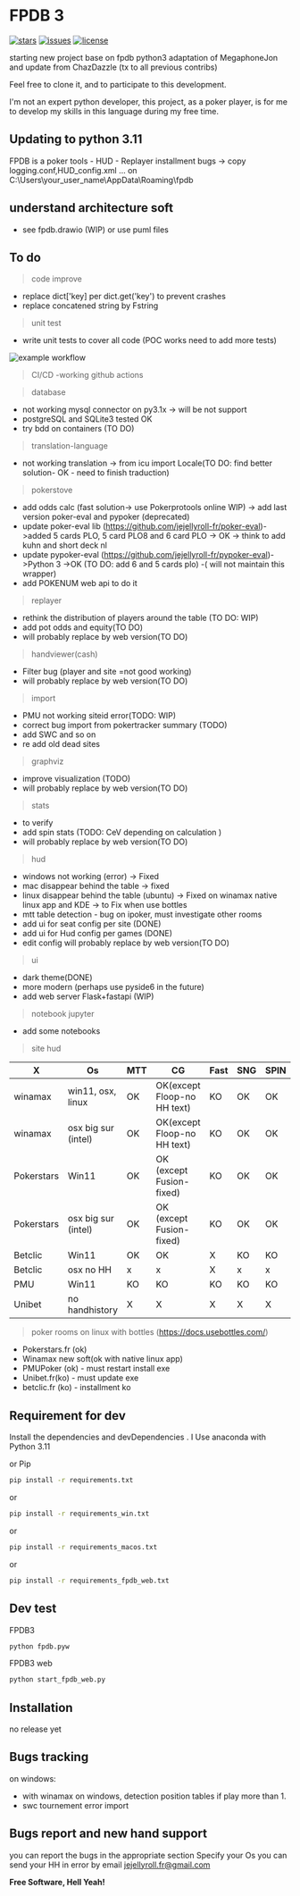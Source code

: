 # FPDB 3

[![stars](https://custom-icon-badges.demolab.com/github/stars/jejellyroll-fr/fpdb-3?logo=star)](https://github.com/jejellyroll-fr/fpdb-3/stargazers "stars")
[![issues](https://custom-icon-badges.demolab.com/github/issues-raw/jejellyroll-fr/fpdb-3?logo=issue)](https://github.com/jejellyroll-fr/fpdb-3/issues "issues")
[![license](https://custom-icon-badges.demolab.com/github/license/jejellyroll-fr/fpdb-3?logo=law&logoColor=white)](https://github.com/jejellyroll-fr/fpdb-3/blob/main/LICENSE?rgh-link-date=2021-08-09T18%3A10%3A26Z "license MIT")

starting new project base on fpdb python3 adaptation of MegaphoneJon and update from ChazDazzle 
(tx to all previous contribs)

Feel free to clone it, and to participate to this development.

I'm not an expert python developer, this project, as a poker player, is for me to develop my skills in this language during my free time.

## Updating to python 3.11

FPDB is a poker tools - HUD - Replayer
installment bugs -> copy logging.conf,HUD_config.xml ... on C:\Users\your_user_name\AppData\Roaming\fpdb

## understand architecture soft

- see fpdb.drawio (WIP) or use puml files

## To do
>code improve
- replace dict['key] per dict.get('key') to prevent crashes
- replace concatened string by Fstring

>unit test
- write unit tests to cover all code (POC works need to add more tests)

![example workflow](https://github.com/jejellyroll-fr/fpdb-3/actions/workflows/fpdb-3.yml/badge.svg)


>CI/CD
-working github actions

>database
- not working mysql connector on py3.1x -> will be not support 
- postgreSQL and SQLite3 tested OK
- try bdd on containers (TO DO) 
>translation-language
- not working translation -> from icu import Locale(TO DO: find better solution- OK - need to finish traduction)
>pokerstove
- add odds calc (fast solution-> use Pokerprotools online WIP) -> add last version poker-eval and pypoker (deprecated)
- update poker-eval lib (https://github.com/jejellyroll-fr/poker-eval)->added 5 cards PLO, 5 card PLO8 and 6 card PLO -> OK -> think to add kuhn and short deck nl
- update pypoker-eval (https://github.com/jejellyroll-fr/pypoker-eval)->Python 3 ->OK (TO DO: add 6 and 5 cards plo) -( will not maintain this wrapper)
- add POKENUM web api to do it
>replayer
- rethink the distribution of players around the table (TO DO: WIP)
- add pot odds and equity(TO DO)
- will probably replace by web version(TO DO)

>handviewer(cash)
- Filter bug (player and site =not good working)
- will probably replace by web version(TO DO)
>import
- PMU not working siteid error(TODO: WIP)
- correct bug import from pokertracker summary (TODO)
- add SWC and so on
- re add old dead sites
>graphviz
- improve visualization (TODO)
- will probably replace by web version(TO DO)
>stats
- to verify
- add spin stats (TODO: CeV depending on calculation )
- will probably replace by web version(TO DO)
>hud
- windows not working (error) -> Fixed
- mac disappear behind the table -> fixed
- linux disappear behind the table (ubuntu) -> Fixed on winamax native linux app and KDE -> to Fix when use bottles
- mtt table detection - bug on ipoker, must investigate other rooms
- add ui for seat config per site (DONE)
- add ui for Hud config per games (DONE)
- edit config will probably replace by web version(TO DO)
>ui
- dark theme(DONE)
- more modern (perhaps use pyside6 in the future)
- add web server Flask+fastapi (WIP)
>notebook jupyter
- add some notebooks




>site hud

| X      |Os    |MTT| CG|Fast|SNG|SPIN|
|------- |------|---|---|----|---|----|
|winamax | win11, osx, linux| OK  | OK(except Floop-no HH text)| KO | OK| OK |
|winamax | osx big sur (intel)| OK  | OK(except Floop-no HH text)| KO | OK| OK |
|Pokerstars| Win11| OK  |OK (except Fusion-fixed)| KO | OK  | OK   |
|Pokerstars| osx big sur (intel)| OK  |OK (except Fusion-fixed)| KO | OK  | OK   |
|Betclic| Win11| OK | OK  | X|  KO  | KO   |
|Betclic| osx no HH| x | x  | X|  x  | x   |
|PMU| Win11| KO | KO  | KO|  KO  | KO   |
|Unibet| no handhistory| X | X  | X|  X  | X   |

>poker rooms on linux with bottles (https://docs.usebottles.com/)
- Pokerstars.fr (ok) 
- Winamax new soft(ok with native linux app)
- PMUPoker (ok) - must restart install exe
- Unibet.fr(ko) - must update exe
- betclic.fr (ko) - installment ko


## Requirement for dev 
Install the dependencies and devDependencies .
I Use anaconda with Python 3.11

or Pip

```sh
pip install -r requirements.txt
```
or 
```sh
pip install -r requirements_win.txt
```
or
```sh
pip install -r requirements_macos.txt
```
or
```sh
pip install -r requirements_fpdb_web.txt
```

## Dev test
FPDB3
```Python
python fpdb.pyw
```
FPDB3 web
```Python
python start_fpdb_web.py 
```

## Installation
no release yet

## Bugs tracking

on windows:
- with  winamax on windows, detection position tables if play more than 1.
- swc tournement error import

## Bugs report and new hand support

you can report the bugs in the appropriate section
Specify your Os
you can send your HH in error by email jejellyroll.fr@gmail.com




**Free Software, Hell Yeah!**


